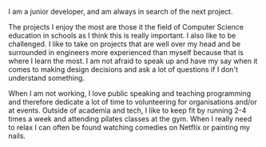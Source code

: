 I am a junior developer, and am always in search of the next project.

The projects I enjoy the most are those it the field of  Computer Science education in schools as I think this is really important. I also like to be challenged. I like to take on projects that are well over my head and be surrounded in engineers more experienced than myself because that is where I learn the most. I am not afraid to speak up and have my say when it comes to making design decisions and ask a lot of questions if I don't understand something.

When I am not working, I love public speaking and teaching programming and therefore dedicate a lot of time to volunteering for organisations and/or at events. Outside of academia and tech, I like to keep fit by running 2-4 times a week and attending pilates classes at the gym. When I really need to relax I can often be found watching comedies on Netflix or painting my nails.